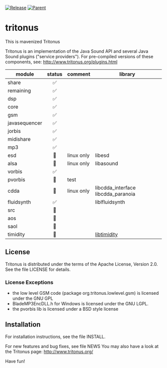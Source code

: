 [![Release](https://jitpack.io/v/umjammer/tritonus.svg)](https://jitpack.io/#umjammer/tritonus) [![Parent](https://img.shields.io/badge/Parent-vavi--sound--sandbox-pink)](https://github.com/umjammer/vavi-sound-sandbox)

# tritonus

This is mavenized Tritonus

Tritonus is an implementation of the Java Sound API and several 
Java Sound plugins ("service providers"). For pre-compiled
versions of these components, see: 
http://www.tritonus.org/plugins.html

| module        | status | comment | library |
|---------------|:------:|---------|---------|
| share         | ✅    |         | |
| remaining     | ✅    |         | |
| dsp           | ✅    |         | |
| core          | ✅    |         | |
| gsm           | ✅    |         | |
| javasequencer | ✅    |         | |
| jorbis        | ✅    |         | |
| midishare     | ✅    |         | |
| mp3           | ✅    |         | |
| esd           | 🚫    | linux only | libesd |
| alsa          | 🚫    | linux only | libasound |
| vorbis        | ✅    |         | |
| pvorbis       | 🚧    | test | |
| cdda          | 🚫    | linux only | libcdda_interface libcdda_paranoia |
| fluidsynth    | ✅    |         | liblfluidsynth |
| src           | 🚫    |         | |
| aos           | 🚫    |         | |
| saol          | 🚫    |         | |
| timidity      | 🚧    |         | [libtimidity](https://github.com/sezero/libtimidity) |


## License
Tritonus is distributed under the terms of the Apache License,
Version 2.0. See the file LICENSE for details.

### License Exceptions
- the low level GSM code (package org.tritonus.lowlevel.gsm)
  is licensed under the GNU GPL
- BladeMP3EncDLL.h for Windows is licensed under the GNU LGPL.
- the pvorbis lib is licensed under a BSD style license

## Installation
For installation instructions, see the file INSTALL.

For new features and bug fixes, see file NEWS
You may also have a look at the Tritonus page:
http://www.tritonus.org/

Have fun!
